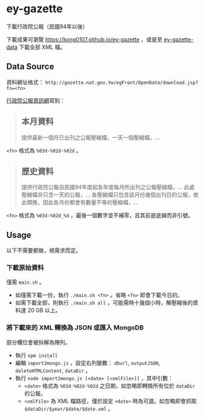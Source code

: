 # ey-gazette
下載行政院公報（民國94年以後）

下載成果可瀏覽 https://kong0107.github.io/ey-gazette ，或是至 [ey-gazette-data](https://github.com/kong0107/ey-gazette-data) 下載全部 XML 檔。

## Data Source
資料網址格式： `http://gazette.nat.gov.tw/egFront/OpenData/download.jsp?fn=<fn>`

[行政院公報資訊網](http://gazette.nat.gov.tw/egFront/OpenData/help.jsp)寫到：

> ## 本月資料
> 提供最新一個月已出刊之公報壓縮檔，一天一個壓縮檔，…

`<fn>` 格式為 `%03d-%02d-%02d` 。

> ## 歷史資料
> 提供行政院公報自民國94年度起各年度每月所出刊之公報壓縮檔，…
> 此處壓縮檔非只含一天的公報，…
> 各壓縮檔只包含該月份幾個出刊日的公報，依此類推，因此各月份都會有數量不等的壓縮檔，…

`<fn>` 格式為 `%03d-%02d_%d` ，最後一個數字並不補零，且其前是底線而非引號。

## Usage
以下不需要都做，視需求而定。

### 下載原始資料
僅需 `main.sh` 。
* 如僅需下載一份，執行 `./main.sh <fn>` 。省略 `<fn>` 即會下載今日的。
* 如需下載全部，則執行 `./main.sh all` ，可能需時十幾個小時，解壓縮後的資料達 20 GB 以上。

### 將下載來的 XML 轉換為 JSON 或匯入 MongoDB
部分欄位會被拆解為陣列。
* 執行 `npm install`
* 編輯 `import2mongo.js` ，設定右列變數： `dburl`, `outputJSON`, `deleteHTMLContent`, `dataDir` 。
* 執行 `node import2mongo.js [<date> [<xmlFile>]]` ，其中引數：
  * `<date>` 格式為 `%03d-%02d-%02d` 之日期，如忽略即轉換所有位於 `dataDir` 的公報。
  * `<xmlFile>` 為 XML 檔路徑，僅於設定 `<date>` 時為可選。如忽略即會抓取 `$dataDir/$year/$date/$date.xml` 。
